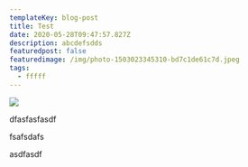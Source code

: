 ```yaml
---
templateKey: blog-post
title: Test
date: 2020-05-28T09:47:57.827Z
description: abcdefsdds
featuredpost: false
featuredimage: /img/photo-1503023345310-bd7c1de61c7d.jpeg
tags:
  - fffff
---
```

![](/img/photo-1503023345310-bd7c1de61c7d.jpeg)



dfasfasfasdf

fsafsdafs

asdfasdf